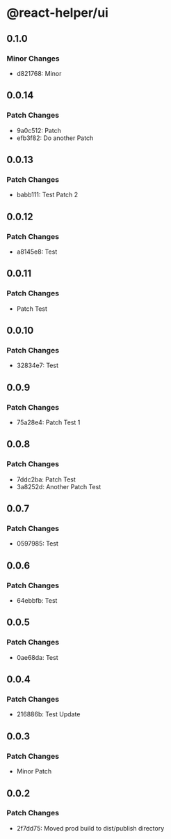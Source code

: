 # @react-helper/ui

## 0.1.0

### Minor Changes

- d821768: Minor

## 0.0.14

### Patch Changes

- 9a0c512: Patch
- efb3f82: Do another Patch

## 0.0.13

### Patch Changes

- babb111: Test Patch 2

## 0.0.12

### Patch Changes

- a8145e8: Test

## 0.0.11

### Patch Changes

- Patch Test

## 0.0.10

### Patch Changes

- 32834e7: Test

## 0.0.9

### Patch Changes

- 75a28e4: Patch Test 1

## 0.0.8

### Patch Changes

- 7ddc2ba: Patch Test
- 3a8252d: Another Patch Test

## 0.0.7

### Patch Changes

- 0597985: Test

## 0.0.6

### Patch Changes

- 64ebbfb: Test

## 0.0.5

### Patch Changes

- 0ae68da: Test

## 0.0.4

### Patch Changes

- 216886b: Test Update

## 0.0.3

### Patch Changes

- Minor Patch

## 0.0.2

### Patch Changes

- 2f7dd75: Moved prod build to dist/publish directory
